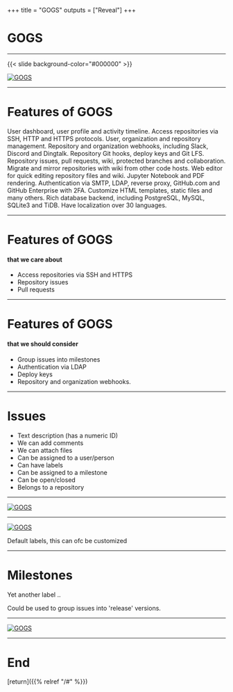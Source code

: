 
+++
title = "GOGS"
outputs = ["Reveal"]
+++

# GOGS

---

{{< slide background-color="#000000" >}}

[![GOGS](/senare/images/gogs.png)](https://gogs.io/)

---

# Features of GOGS

 User dashboard, user profile and activity timeline.
 Access repositories via SSH, HTTP and HTTPS protocols.
 User, organization and repository management.
 Repository and organization webhooks, including Slack, Discord and Dingtalk.
 Repository Git hooks, deploy keys and Git LFS.
 Repository issues, pull requests, wiki, protected branches and collaboration.
 Migrate and mirror repositories with wiki from other code hosts.
 Web editor for quick editing repository files and wiki.
 Jupyter Notebook and PDF rendering.
 Authentication via SMTP, LDAP, reverse proxy, GitHub.com and GitHub Enterprise with 2FA.
 Customize HTML templates, static files and many others.
 Rich database backend, including PostgreSQL, MySQL, SQLite3 and TiDB.
 Have localization over 30 languages.

---

# Features of GOGS 
#### that we care about

- Access repositories via SSH and HTTPS
- Repository issues 
- Pull requests

---

# Features of GOGS 
#### that we should consider

- Group issues into milestones
- Authentication via LDAP
- Deploy keys
- Repository and organization webhooks.

---

# Issues

- Text description (has a numeric ID)
- We can add comments
- We can attach files
- Can be assigned to a user/person
- Can have labels
- Can be assigned to a milestone
- Can be open/closed
- Belongs to a repository

---

[![GOGS](/senare/images/gogs/issue.png)](https://repository.mjnet.info/Synker/SynkerClient/issues/3)

---

[![GOGS](/senare/images/gogs/labels.png)](https://repository.mjnet.info/Synker/SynkerClient/issues/3)

Default labels, this can ofc be customized

---

# Milestones

Yet another label ..

Could be used to group issues into 'release' versions.

---

[![GOGS](/senare/images/gogs/all_issues.png)](https://repository.mjnet.info/org/Synker/issues)

---

# End

[return]({{% relref "/#" %}})


